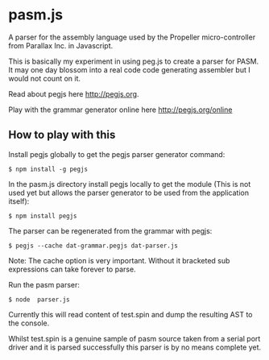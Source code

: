 # pasm.js
A parser for the assembly language used by the Propeller micro-controller from Parallax Inc. in Javascript.

This is basically my experiment in using peg.js to create a parser for PASM. It may one day blossom into a real code code generating assembler but I would not count on it.

Read about pegjs here http://pegjs.org.

Play with the grammar generator online here http://pegjs.org/online 


How to play with this
---------------------

Install pegjs globally to get the pegjs parser generator command:

    $ npm install -g pegjs

In the pasm.js directory install pegjs locally to get the module (This is not used yet but allows the parser generator to be used from the application itself):

    $ npm install pegjs

The parser can be regenerated from the grammar with pegjs:

    $ pegjs --cache dat-grammar.pegjs dat-parser.js

Note: The cache option is very important. Without it bracketed sub expressions can take forever to parse. 

Run the pasm parser:

    $ node  parser.js

Currently this will read content of test.spin and dump the resulting AST to the console.

Whilst test.spin is a genuine sample of pasm source taken from a serial port driver and it is parsed successfully this parser is by no means complete yet.


 



